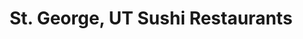 ---
layout: city
title: St. George, UT Sushi Restaurants
permalink: /utah/st-george/
stateAbbr: UT
stateName: Utah
cityName: St. George

---